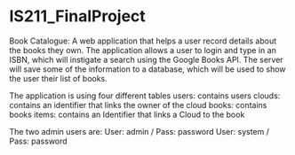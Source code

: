 # IS211_FinalProject
Book Catalogue: A web application that helps a user record details about the books they
own. The application allows a user to login and type in an ISBN, which will instigate a
search using the Google Books API. The server will save some of the information to a
database, which will be used to show the user their list of books. 

The application is using four different tables 
users: contains users 
clouds: contains an identifier that links the owner of the cloud 
books: contains books 
items: contains an Identifier that links a Cloud to the book

The two admin users are:
User: admin / Pass: password 
User: system / Pass: password

